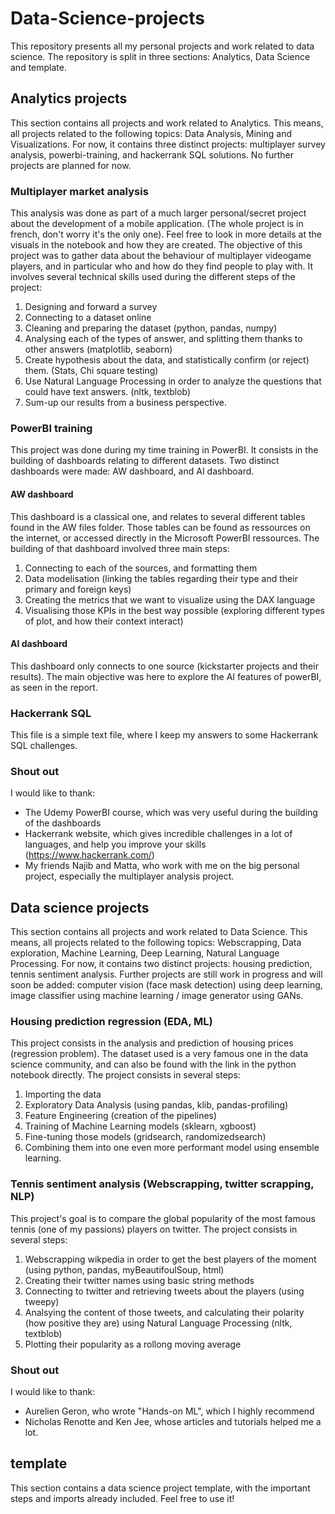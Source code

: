 # Data-Science-projects

This repository presents all my personal projects and work related to data science. The repository is split in three sections: Analytics, Data Science and template.

## Analytics projects

This section contains all projects and work related to Analytics. This means, all projects related to the following topics: Data Analysis, Mining and Visualizations. 
For now, it contains three distinct projects: multiplayer survey analysis, powerbi-training, and hackerrank SQL solutions. No further projects are planned for now.

### Multiplayer market analysis

This analysis was done as part of a much larger personal/secret project about the development of a mobile application. (The whole project is in french, don't worry it's the only one). Feel free to look in more details at the visuals in the notebook and how they are created.
The objective of this project was to gather data about the behaviour of multiplayer videogame players, and in particular who and how do they find people to play with. It involves several technical skills used during the different steps of the project:

1. Designing and forward a survey
2. Connecting to a dataset online
3. Cleaning and preparing the dataset (python, pandas, numpy)
4. Analysing each of the types of answer, and splitting them thanks to other answers (matplotlib, seaborn)
5. Create hypothesis about the data, and statistically confirm (or reject) them. (Stats, Chi square testing)
6. Use Natural Language Processing in order to analyze the questions that could have text answers. (nltk, textblob)
6. Sum-up our results from a business perspective.


### PowerBI training

This project was done during my time training in PowerBI. It consists in the building of dashboards relating to different datasets. Two distinct dashboards were made: AW dashboard, and AI dashboard.

#### AW dashboard

This dashboard is a classical one, and relates to several different tables found in the AW files folder. Those tables can be found as ressources on the internet, or accessed directly in the Microsoft PowerBI ressources.
The building of that dashboard involved three main steps:

1. Connecting to each of the sources, and formatting them
2. Data modelisation (linking the tables regarding their type and their primary and foreign keys)
3. Creating the metrics that we want to visualize using the DAX language
4. Visualising those KPIs in the best way possible (exploring different types of plot, and how their context interact)

#### AI dashboard

This dashboard only connects to one source (kickstarter projects and their results). The main objective was here to explore the AI features of powerBI, as seen in the report.

### Hackerrank SQL

This file is a simple text file, where I keep my answers to some Hackerrank SQL challenges.

### Shout out

I would like to thank:
- The Udemy PowerBI course, which was very useful during the building of the dashboards
- Hackerrank website, which gives incredible challenges in a lot of languages, and help you improve your skills (https://www.hackerrank.com/)
- My friends Najib and Matta, who work with me on the big personal project, especially the multiplayer analysis project.

## Data science projects

This section contains all projects and work related to Data Science. This means, all projects related to the following topics: Webscrapping, Data exploration, Machine Learning, Deep Learning, Natural Language Processing.
For now, it contains two distinct projects: housing prediction, tennis sentiment analysis.
Further projects are still work in progress and will soon be added: computer vision (face mask detection) using deep learning, image classifier using machine learning / image generator using GANs.

### Housing prediction regression (EDA, ML)

This project consists in the analysis and prediction of housing prices (regression problem). The dataset used is a very famous one in the data science community, and can also be found with the link in the python notebook directly.
The project consists in several steps:

1. Importing the data
2. Exploratory Data Analysis (using pandas, klib, pandas-profiling)
3. Feature Engineering (creation of the pipelines)
4. Training of Machine Learning models (sklearn, xgboost)
5. Fine-tuning those models (gridsearch, randomizedsearch)
6. Combining them into one even more performant model using ensemble learning.

### Tennis sentiment analysis (Webscrapping, twitter scrapping, NLP)

This project's goal is to compare the global popularity of the most famous tennis (one of my passions) players on twitter. The project consists in several steps:
1. Webscrapping wikpedia in order to get the best players of the moment (using python, pandas, myBeautifoulSoup, html)
2. Creating their twitter names using basic string methods
3. Connecting to twitter and retrieving tweets about the players (using tweepy)
4. Analsying the content of those tweets, and calculating their polarity (how positive they are) using Natural Language Processing (nltk, textblob)
5. Plotting their popularity as a rollong moving average

### Shout out
I would like to thank:
- Aurelien Geron, who wrote "Hands-on ML", which I highly recommend
- Nicholas Renotte and Ken Jee, whose articles and tutorials helped me a lot.

## template

This section contains a data science project template, with the important steps and imports already included. Feel free to use it!

